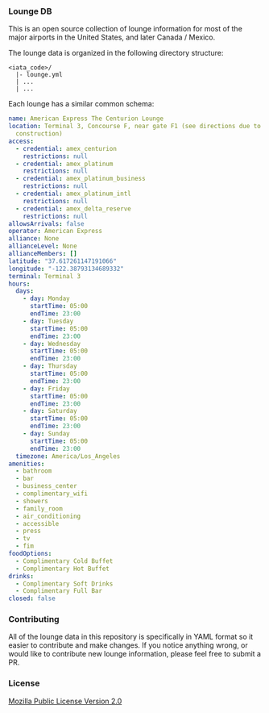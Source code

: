 ### Lounge DB

This is an open source collection of lounge information for most of the major airports in the United States, and later Canada / Mexico.

The lounge data is organized in the following directory structure:

```
<iata_code>/
  |- lounge.yml
  | ...
  | ...
```

Each lounge has a similar common schema:

```yml
name: American Express The Centurion Lounge
location: Terminal 3, Concourse F, near gate F1 (see directions due to ongoing
  construction)
access:
  - credential: amex_centurion
    restrictions: null
  - credential: amex_platinum
    restrictions: null
  - credential: amex_platinum_business
    restrictions: null
  - credential: amex_platinum_intl
    restrictions: null
  - credential: amex_delta_reserve
    restrictions: null
allowsArrivals: false
operator: American Express
alliance: None
allianceLevel: None
allianceMembers: []
latitude: "37.617261147191066"
longitude: "-122.38793134689332"
terminal: Terminal 3
hours:
  days:
    - day: Monday
      startTime: 05:00
      endTime: 23:00
    - day: Tuesday
      startTime: 05:00
      endTime: 23:00
    - day: Wednesday
      startTime: 05:00
      endTime: 23:00
    - day: Thursday
      startTime: 05:00
      endTime: 23:00
    - day: Friday
      startTime: 05:00
      endTime: 23:00
    - day: Saturday
      startTime: 05:00
      endTime: 23:00
    - day: Sunday
      startTime: 05:00
      endTime: 23:00
  timezone: America/Los_Angeles
amenities:
  - bathroom
  - bar
  - business_center
  - complimentary_wifi
  - showers
  - family_room
  - air_conditioning
  - accessible
  - press
  - tv
  - fim
foodOptions:
  - Complimentary Cold Buffet
  - Complimentary Hot Buffet
drinks:
  - Complimentary Soft Drinks
  - Complimentary Full Bar
closed: false
```

### Contributing

All of the lounge data in this repository is specifically in YAML format so it easier to contribute and make changes. If you notice anything wrong, or would like to contribute new lounge information, please feel free to submit a PR.

### License
[Mozilla Public License Version 2.0](./LICENSE.md)